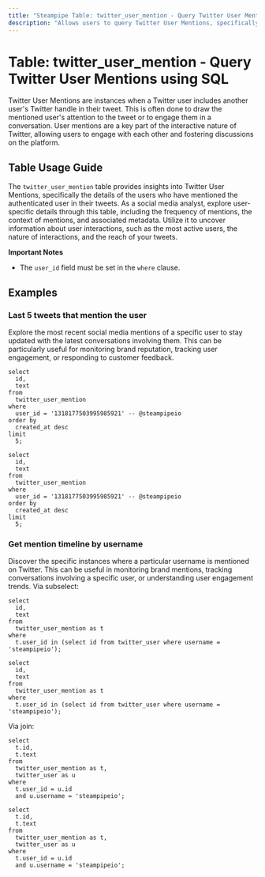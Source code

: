 ```yaml
---
title: "Steampipe Table: twitter_user_mention - Query Twitter User Mentions using SQL"
description: "Allows users to query Twitter User Mentions, specifically the details of the users who have mentioned the authenticated user in their tweets."
---
```


# Table: twitter_user_mention - Query Twitter User Mentions using SQL

Twitter User Mentions are instances when a Twitter user includes another user's Twitter handle in their tweet. This is often done to draw the mentioned user's attention to the tweet or to engage them in a conversation. User mentions are a key part of the interactive nature of Twitter, allowing users to engage with each other and fostering discussions on the platform.

## Table Usage Guide

The `twitter_user_mention` table provides insights into Twitter User Mentions, specifically the details of the users who have mentioned the authenticated user in their tweets. As a social media analyst, explore user-specific details through this table, including the frequency of mentions, the context of mentions, and associated metadata. Utilize it to uncover information about user interactions, such as the most active users, the nature of interactions, and the reach of your tweets.

**Important Notes**
- The `user_id` field must be set in the `where` clause.

## Examples

### Last 5 tweets that mention the user
Explore the most recent social media mentions of a specific user to stay updated with the latest conversations involving them. This can be particularly useful for monitoring brand reputation, tracking user engagement, or responding to customer feedback.

```sql+postgres
select
  id,
  text
from
  twitter_user_mention
where
  user_id = '1318177503995985921' -- @steampipeio
order by
  created_at desc
limit
  5;
```

```sql+sqlite
select
  id,
  text
from
  twitter_user_mention
where
  user_id = '1318177503995985921' -- @steampipeio
order by
  created_at desc
limit
  5;
```

### Get mention timeline by username
Discover the specific instances where a particular username is mentioned on Twitter. This can be useful in monitoring brand mentions, tracking conversations involving a specific user, or understanding user engagement trends.
Via subselect:

```sql+postgres
select
  id,
  text
from
  twitter_user_mention as t
where
  t.user_id in (select id from twitter_user where username = 'steampipeio');
```

```sql+sqlite
select
  id,
  text
from
  twitter_user_mention as t
where
  t.user_id in (select id from twitter_user where username = 'steampipeio');
```

Via join:
```sql+postgres
select
  t.id,
  t.text
from
  twitter_user_mention as t,
  twitter_user as u
where
  t.user_id = u.id
  and u.username = 'steampipeio';
```

```sql+sqlite
select
  t.id,
  t.text
from
  twitter_user_mention as t,
  twitter_user as u
where
  t.user_id = u.id
  and u.username = 'steampipeio';
```